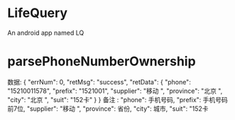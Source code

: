 # LifeQuery
An android app named LQ

# parsePhoneNumberOwnership
   数据:
   {
       "errNum": 0,
       "retMsg": "success",
       "retData": {
           "phone": "15210011578",
           "prefix": "1521001",
           "supplier": "移动 ",
           "province": "北京 ",
           "city": "北京 ",
           "suit": "152卡"
       }
   }
   备注 :
   "phone": 手机号码,
           "prefix": 手机号码前7位,
           "supplier": "移动 ",
           "province": 省份,
           "city": 城市,
           "suit": "152卡
